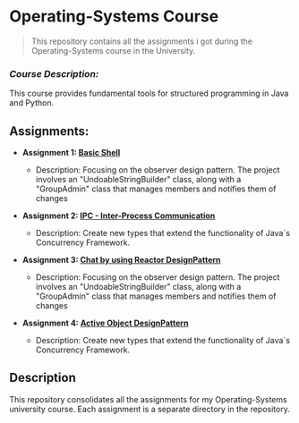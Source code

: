 # Operating-Systems Course
> This repository contains all the assignments i got during the Operating-Systems course in the University.

### *Course Description:*
This course provides fundamental tools for structured programming in Java and Python.

## Assignments:

- **Assignment 1: [Basic Shell](https://github.com/DorYanay/Object-Oriented-Programming/tree/main/Group_Members)**
   - Description: Focusing on the observer design pattern. The project involves an "UndoableStringBuilder" class, along with a "GroupAdmin" class that manages members and notifies them of changes

- **Assignment 2: [IPC - Inter-Process Communication](https://github.com/DorYanay/Object-Oriented-Programming/tree/main/Threads_and_Priority_ThreadPool)**
   - Description: Create new types that extend the functionality of Java`s Concurrency Framework.
     
- **Assignment 3: [Chat by using Reactor DesignPattern](https://github.com/DorYanay/Object-Oriented-Programming/tree/main/Group_Members)**
   - Description: Focusing on the observer design pattern. The project involves an "UndoableStringBuilder" class, along with a "GroupAdmin" class that manages members and notifies them of changes

- **Assignment 4: [Active Object DesignPattern](https://github.com/DorYanay/Object-Oriented-Programming/tree/main/Threads_and_Priority_ThreadPool)**
   - Description: Create new types that extend the functionality of Java`s Concurrency Framework.

## Description

This repository consolidates all the assignments for my Operating-Systems university course. Each assignment is a separate directory in the repository.
